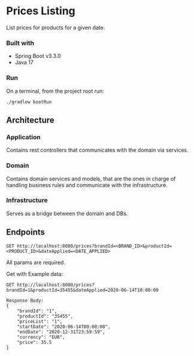 # Prices Listing

List prices for products for a given date.

### Built with

- Spring Boot v3.3.0
- Java 17

### Run

On a terminal, from the project root run:
```
./gradlew bootRun
```

## Architecture

### Application
Contains rest controllers that communicates with the domain via services.

### Domain
Contains domain services and models, that are the ones in charge of handling business rules and communicate with the infrastructure.

### Infrastructure
Serves as a bridge between the domain and DBs.

## Endpoints

```
GET http://localhost:8080/prices?brandId=<BRAND_ID>&productId=<PRODUCT_ID>&dateApplied=<DATE_APPLIED>
```
All params are required.

Get with Example data:
```
GET http://localhost:8080/prices?brandId=1&productId=35455&dateApplied=2020-06-14T10:00:00

Response Body:
{
    "brandId": "1",
    "productId": "35455",
    "priceList": "1",
    "startDate": "2020-06-14T00:00:00",
    "endDate": "2020-12-31T23:59:59",
    "currency": "EUR",
    "price": 35.5
}
```